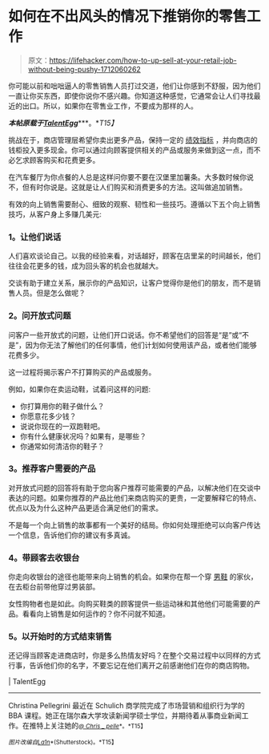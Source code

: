 # 如何在不出风头的情况下推销你的零售工作

> 原文：<https://lifehacker.com/how-to-up-sell-at-your-retail-job-without-being-pushy-1712060262>

你可能以前和咄咄逼人的零售销售人员打过交道，他们让你感到不舒服，因为他们一直让你买东西，即使你说你不感兴趣。你知道这种感觉，它通常会让人们寻找最近的出口。所以，如果你在零售业工作，不要成为那样的人。



***本帖原载于***[***TalentEgg***](http://talentegg.ca/incubator/2013/03/18/5-easy-ways-upsell-retail-job-pushy/)***。**T15】*

挑战在于，商店管理层希望你卖出更多产品，保持一定的 [绩效指标](http://wp.me/p1rvYa-7Js) ，并向商店的钱柜投入更多现金。你可以通过向顾客提供相关的产品或服务来做到这一点，而不必乞求顾客购买和花费更多。

在汽车餐厅为你点餐的人总是这样问你要不要在汉堡里加薯条。大多数时候你说不，但有时你说是。这就是让人们购买和消费更多的方法。这叫做追加销售。

有效的向上销售需要耐心、细致的观察、韧性和一些技巧。遵循以下五个向上销售技巧，从客户身上多赚几美元:

### **1。让他们说话**

人们喜欢谈论自己。以我的经验来看，对话越好，顾客在店里呆的时间越长，他们往往会花更多的钱，成为回头客的机会也就越大。

交谈有助于建立关系，展示你的产品知识，让客户觉得你是他们的朋友，而不是销售人员。但是怎么做呢？

### **2。问开放式问题**

问客户一些开放式的问题，让他们开口说话。你不希望他们的回答是“是”或“不是”，因为你无法了解他们的任何事情，他们计划如何使用该产品，或者他们能够花费多少。

这一过程将揭示客户不打算购买的产品或服务。

例如，如果你在卖运动鞋，试着问这样的问题:

*   你打算用你的鞋子做什么？
*   你愿意花多少钱？
*   说说你现在的一双跑鞋吧。
*   你有什么健康状况吗？如果有，是哪些？
*   你通常如何清洁你的鞋子？

### **3。推荐客户需要的产品**

对开放式问题的回答将有助于您向客户推荐可能需要的产品，以解决他们在交谈中表达的问题。如果你推荐的产品比他们来商店购买的更贵，一定要解释它的特点、优点以及为什么这种产品更适合满足他们的需求。

不是每一个向上销售的故事都有一个美好的结局。你如何处理拒绝可以向客户传达一个信息，告诉他们你的建议有多真诚。

### **4。带顾客去收银台**

你走向收银台的途径也能带来向上销售的机会。如果你在帮一个穿 [男鞋](http://talentegg.ca/incubator/2012/08/13/workplace-blunders-shoe-store/) 的家伙，在去柜台前带他穿过男装部。

女性购物者也是如此。向购买鞋类的顾客提供一些运动袜和其他他们可能需要的产品。看看向上销售是如何运作的？你不问就不知道。

### **5。以开始时的方式结束销售**

还记得当顾客走进商店时，你是多么热情友好吗？在整个交易过程中以同样的方式行事，告诉他们你的名字，不要忘记在他们离开之前感谢他们在你的商店购物。

| TalentEgg

* * *

Christina Pellegrini 最近在 Schulich 商学院完成了市场营销和组织行为学的 BBA 课程。她正在瑞尔森大学攻读新闻学硕士学位，并期待着从事商业新闻工作。在推特上关注她的[<small>*@ Chris _ pelle*</small>](https://twitter.com/#!/chris_pelle/)<small>*。*T15】</small>

<small>*图片改编自*</small>[<small>*La1n*</small>](http://www.shutterstock.com/pic-200155175/stock-vector-deal-flat-illiustration-hand-holding-money-and-hand-holding-paper-bag-eps.html)<small>*(Shutterstock)。*T15】</small>